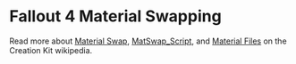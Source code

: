 # Fallout 4 Material Swapping

Read more about [Material Swap](https://www.creationkit.com/fallout4/index.php?title=Material_Swap), [MatSwap_Script](https://www.creationkit.com/fallout4/index.php?title=MatSwap_Script), and [Material Files](https://www.creationkit.com/fallout4/index.php?title=Material_File) on the Creation Kit wikipedia.

